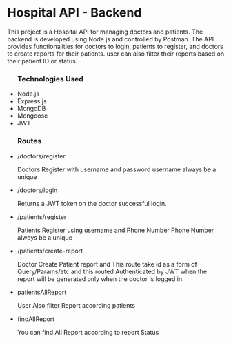 <h1>Hospital API - Backend</h1>
<p>This project is a Hospital API for managing doctors and patients. The backend is developed using Node.js and controlled by Postman. The API provides functionalities for doctors to login, patients to register, and doctors to create reports for their patients. user can also filter their reports based on their patient ID or status.</p>

<ul>
   <h3>Technologies Used</h3>
   <li>Node.js</li>
   <li>Express.js</li>
   <li>MongoDB</li>
   <li>Mongoose</li>
   <li>JWT</li>
</ul>

<ul>
   <h3>Routes</h3>
   <li>/doctors/register</li>
   <p>Doctors Register with username and password username always be a unique</p>
   <li>/doctors/login</li>
   <p>Returns a JWT token on the doctor successful login.</p>
   <li>/patients/register</li>
   <p>Patients Register using username and Phone Number Phone Number always be a unique</p>
   <li>/patients/create-report</li>
   <p>Doctor Create Patient report and This route take id as a form of Query/Params/etc and this routed Authenticated by JWT when the report will be generated only when the doctor is logged in.</p>
   <li>patientsAllReport</li>
   <p>User Also filter Report according patients </p>
   <li>findAllReport</li>
   <p>You can find All Report according to report Status</p>
</ul>

